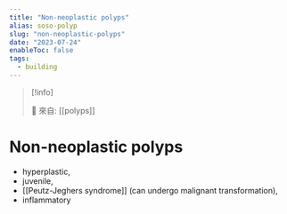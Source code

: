 ```yaml
---
title: "Non-neoplastic polyps"
alias: soso-polyp
slug: "non-neoplastic-polyps"
date: "2023-07-24"
enableToc: false
tags:
  - building
---
```


> [!info]
>
> 🌱 來自: [[polyps]]

# Non-neoplastic polyps

- hyperplastic,
- juvenile,
- [[Peutz-Jeghers syndrome]] (can undergo malignant transformation),
- inflammatory
